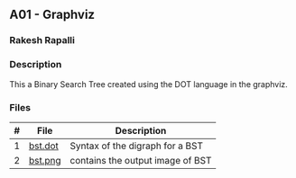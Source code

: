 ## A01 - Graphviz
### Rakesh Rapalli

### Description
This a Binary Search Tree created using the DOT language in the graphviz.

### Files

|   #   | File      | Description                                  |
| :---: | --------- | -------------------------------------------- |
|   1   | [bst.dot](https://github.com/RakeshRapalli6/4883-Software-Tools/blob/main/Assignments/A01/bst.dot)| Syntax of the digraph for a BST|
|   2   | [bst.png](https://github.com/RakeshRapalli6/4883-Software-Tools/blob/main/Assignments/A01/bst.png)| contains the output image of BST|

